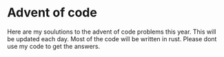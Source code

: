 # Advent of code
Here are my soulutions to the advent of code problems this year.
This will be updated each day. Most of the code will be written
in rust. Please dont use my code to get the answers. 
